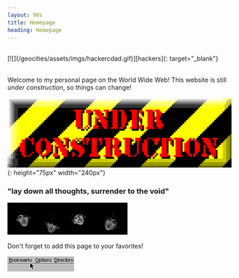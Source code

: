 ```yaml
---
layout: 90s
title: Homepage
heading: Homepage
---
```


<br />
[![](/geocities/assets/imgs/hackercdad.gif)][hackers]{: target="_blank"}
<br /><br />

Welcome to my personal page on the World Wide Web!
This website is still *under construction*, so things can change!

![](/geocities/assets/imgs/construction.gif){: height="75px" width="240px"}
<br />

### "lay down all thoughts, surrender to the void"
![](/geocities/assets/imgs/beatles.gif)

Don't forget to add this page to your favorites!

![](/geocities/assets/imgs/bookmark.gif)

[hackers]: https://hackerscurator.com
